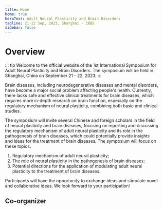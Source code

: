 ```yaml
---
title: Home
home: true
heroText: Adult Neural Plasticity and Brain Disorders
tagline: 21-22 Sep, 2023, Shanghai - IOBS
sidebar: false
---
```

# Overview

::: tip
Welcome to the official website of the 1st International Symposium for Adult Neural Plasticity and Brain Disorders. The symposium will be held in Shanghai, China on September 21 - 22, 2023.
:::



Brain diseases, including neurodegenerative diseases and mental disorders, have become a major social problem affecting people's health. Currently, there lacks safe and effective clinical treatments for brain diseases, which requires more in-depth research on brain function, especially on the regulatory mechanism of neural plasticity, combining both basic and clinical studies.

 

The symposium will invite several Chinese and foreign scholars in the field of neural plasticity and brain diseases, focusing on reporting and discussing the regulatory mechanism of adult neural plasticity and its role in the pathogenesis of brain diseases, which could potentially provide insights and ideas for the treatment of brain diseases. The symposium will focus on these topics:

1. Regulatory mechanism of adult neural plasticity;
2. The role of neural plasticity in the pathogenesis of brain diseases; 
3. Potential directions for the application of modulating adult neural plasticity to the treatment of brain diseases.

Participants will have the opportunity to exchange ideas and stimulate novel and collaborative ideas. We look forward to your participation!

## Co-organizer

<a href='https://iobs.fudan.edu.cn/iobsenglish/' target="_blank"><img :src="$withBase('iobs_logo.png')" style='height:5rem;'></a>

<a href='https://skmn.fudan.edu.cn/' target="_blank"><img :src="$withBase('skl_logo.png')" style='height:5rem;'></a>

<a href='https://fcbs.fudan.edu.cn/' target="_blank"><img :src="$withBase('center_logo.png')" style='height:5rem;'></a>

